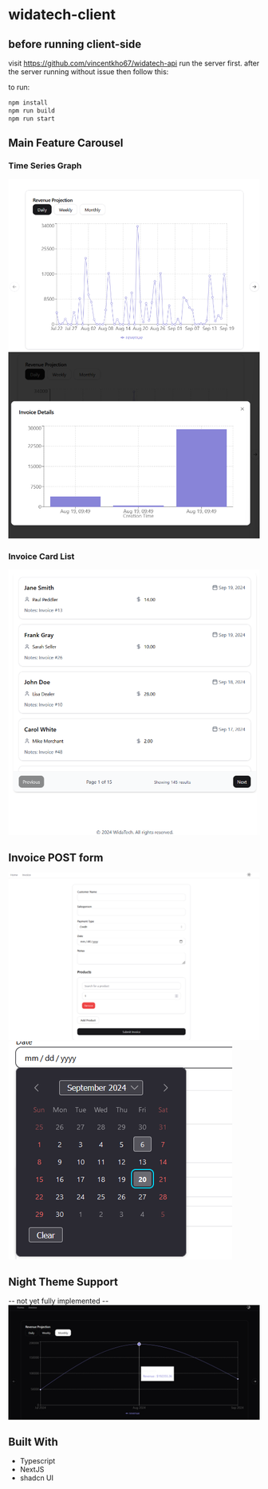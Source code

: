 # widatech-client
## before running client-side
visit https://github.com/vincentkho67/widatech-api
run the server first.
after the server running without issue then follow this:

to run:
```
npm install
npm run build
npm run start
```
## Main Feature Carousel
### Time Series Graph
![alt text](image-1.png)
![alt text](image.png)

### Invoice Card List
![alt text](image-5.png)

## Invoice POST form
![alt text](image-2.png)
![alt text](image-3.png)

## Night Theme Support
-- not yet fully implemented --
![alt text](image-4.png)

## Built With
- Typescript
- NextJS
- shadcn UI